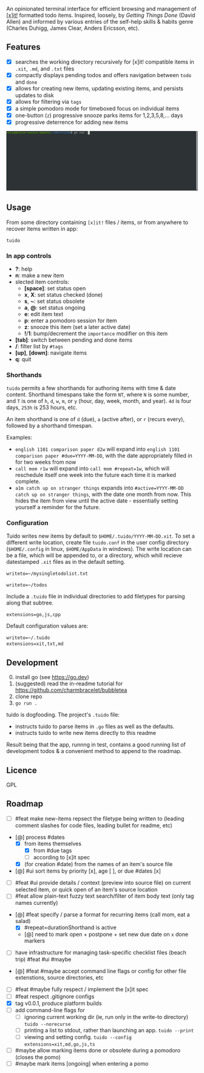 An opinionated terminal interface for efficient browsing and management of [[x]it!](https://github.com/jotaen/xit) formatted todo items. Inspired, loosely, by _Getting Things Done_ (David Allen) and informed by various entries of the self-help skills & habits genre (Charles Duhigg, James Clear, Anders Ericsson, etc).

## Features

- [x] searches the working directory recursively for [x]it! compatible items in `.xit`, `.md`, and `.txt` files
- [x] compactly displays pending todos and offers navigation between `todo` and `done`
- [x] allows for creating new items, updating existing items, and persists updates to disk
- [x] allows for filtering via `tags`
- [x] a simple pomodoro mode for timeboxed focus on individual items
- [x] one-button (`z`) progressive snooze parks items for 1,2,3,5,8,... days
- [x] progressive deterrence for adding new items

![tuidi preview](./preview.gif)

## Usage

From some directory containing `[x]it!` files / items, or from anywhere to recover items written in app:

```
tuido
```

### In app controls

- **?**: help
- **n**: make a new item
- slected item controls:
  - **[space]**: set status open
  - **x**, **X**: set status checked (done)
  - **s**, **~**: set status obsolete
  - **a**, **@**: set status ongoing
  - **e**: edit item text
  - **p**: enter a pomodoro session for item
  - **z**: snooze this item (set a later active date)
  - **!**/**1**: bump/decrement the `importance` modifier on this item
- **[tab]**: switch between pending and done items
- **/**: filter list by `#tags`
- **[up]**, **[down]**: navigate items
- **q**: quit

### Shorthands

`tuido` permits a few shorthands for authoring items with time & date content. Shorthand timespans take the form `NT`, where `N` is some number, and `T` is one of `h`, `d`, `w`, `m`, or `y` (hour, day, week, month, and year). `4d` is four days, `253h` is 253 hours, etc.

An item shorthand is one of `d` (due), `a` (active after), or `r` (recurs every), followed by a shorthand timespan.

Examples:

- `english 1101 comparison paper d2w` will expand into `english 1101 comparison paper #due=YYYY-MM-DD`, with the date appropriately filled in for two weeks from now
- `call mom r1w` will expand into `call mom #repeat=1w`, which will reschedule itself one week into the future each time it is marked complete.
- `a1m catch up on stranger things` expands into `#active=YYYY-MM-DD catch up on stranger things`, with the date one month from now. This hides the item from view until the active date - essentially setting yourself a reminder for the future.

### Configuration

Tuido writes new items by default to `$HOME/.tuido/YYYY-MM-DD.xit`. To set a different write location, create file `tuido.conf` in the user config directory (`$HOME/.config` in linux, `$HOME/AppData` in windows). The write location can be a file, which will be appended to, or a directory, which whill recieve datestamped `.xit` files as in the default setting.

```
writeto=~/mysingletodolist.txt
```

```
writeto=~/todos
```

Include a `.tuido` file in individual directories to add filetypes for parsing along that subtree.

```
extensions=go,js,cpp
```

Default configuration values are:

```
writeto=~/.tuido
extensions=xit,txt,md
```

## Development

0. install go (see https://go.dev)
1. (suggested) read the in-readme tutorial for https://github.com/charmbracelet/bubbletea
2. clone repo
3. `go run .`

tuido is dogfooding. The project's `.tuido` file:

- instructs tuido to parse items in `.go` files as well as the defaults.
- instructs tuido to write new items directly to this readme

Result being that the app, runnng in test, contains a good running list of development todos & a convenient method to append to the roadmap.

## Licence

GPL

## Roadmap

- [ ] #feat make new-items repsect the filetype being written to (leading comment slashes for code files, leading bullet for readme, etc)
- [@] process #dates
  - [x] from items themselves
    - [x] from #due tags
    - [ ] according to [x]it spec
  - [x] (for creation #date) from the names of an item's source file
- [@] #ui sort items by priority [x], age [ ], or due #dates [x]
- [ ] #feat #ui provide details / context (preview into source file) on current selected item, or quick open of an item's source location
- [ ] #feat allow plain-text fuzzy text search/filter of item body text (only tag names currently)
- [@] #feat specify / parse a format for recurring items (call mom, eat a salad)
  - [x] #repeat=durationShorthand is active
  - [@] need to mark open + postpone + set new due date on `x` done markers
- [ ] have infrastructure for managing task-specific checklist files (beach trip) #feat #ui #maybe
- [@] #feat #maybe accept command line flags or config for other file extenstions, source directories, etc
- [ ] #feat #maybe fully respect / implement the [x]it spec
- [ ] #feat respect .gitignore configs
- [x] tag v0.0.1, produce platform builds
- [ ] add command-line flags for
  - [ ] ignoring current working dir (ie, run only in the write-to directory) `tuido --norecurse`
  - [ ] printing a list to stdout, rather than launching an app. `tuido --print`
  - [ ] viewing and setting config. `tuido --config extensions=xit,md,go,js,ts`
- [ ] #maybe allow marking items done or obsolete during a pomodoro (closes the pomo)
- [ ] #maybe mark items [ongoing] when entering a pomo

